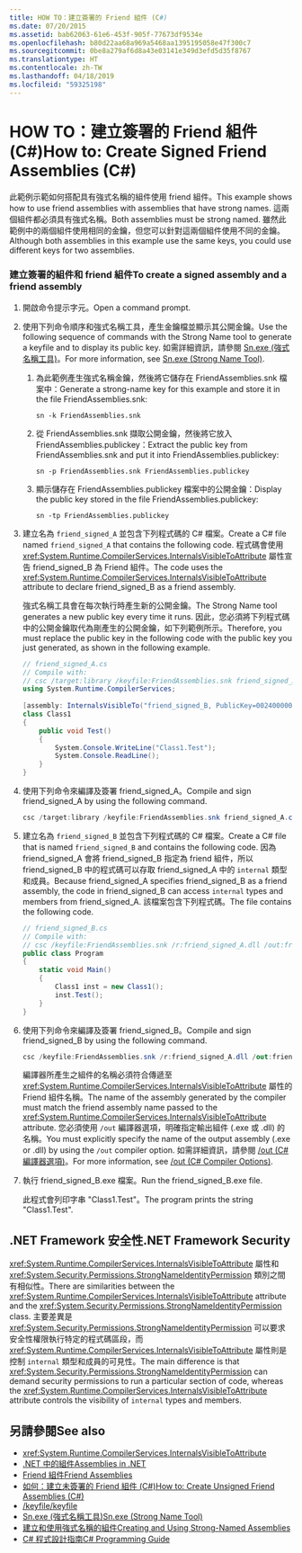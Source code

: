 ```yaml
---
title: HOW TO：建立簽署的 Friend 組件 (C#)
ms.date: 07/20/2015
ms.assetid: bab62063-61e6-453f-905f-77673df9534e
ms.openlocfilehash: b80d22aa68a969a5468aa1395195058e47f300c7
ms.sourcegitcommit: 0be8a279af6d8a43e03141e349d3efd5d35f8767
ms.translationtype: HT
ms.contentlocale: zh-TW
ms.lasthandoff: 04/18/2019
ms.locfileid: "59325198"
---
```

# <a name="how-to-create-signed-friend-assemblies-c"></a><span data-ttu-id="45f03-102">HOW TO：建立簽署的 Friend 組件 (C#)</span><span class="sxs-lookup"><span data-stu-id="45f03-102">How to: Create Signed Friend Assemblies (C#)</span></span>
<span data-ttu-id="45f03-103">此範例示範如何搭配具有強式名稱的組件使用 friend 組件。</span><span class="sxs-lookup"><span data-stu-id="45f03-103">This example shows how to use friend assemblies with assemblies that have strong names.</span></span> <span data-ttu-id="45f03-104">這兩個組件都必須具有強式名稱。</span><span class="sxs-lookup"><span data-stu-id="45f03-104">Both assemblies must be strong named.</span></span> <span data-ttu-id="45f03-105">雖然此範例中的兩個組件使用相同的金鑰，但您可以針對這兩個組件使用不同的金鑰。</span><span class="sxs-lookup"><span data-stu-id="45f03-105">Although both assemblies in this example use the same keys, you could use different keys for two assemblies.</span></span>  
  
### <a name="to-create-a-signed-assembly-and-a-friend-assembly"></a><span data-ttu-id="45f03-106">建立簽署的組件和 friend 組件</span><span class="sxs-lookup"><span data-stu-id="45f03-106">To create a signed assembly and a friend assembly</span></span>  
  
1. <span data-ttu-id="45f03-107">開啟命令提示字元。</span><span class="sxs-lookup"><span data-stu-id="45f03-107">Open a command prompt.</span></span>  
  
2. <span data-ttu-id="45f03-108">使用下列命令順序和強式名稱工具，產生金鑰檔並顯示其公開金鑰。</span><span class="sxs-lookup"><span data-stu-id="45f03-108">Use the following sequence of commands with the Strong Name tool to generate a keyfile and to display its public key.</span></span> <span data-ttu-id="45f03-109">如需詳細資訊，請參閱 [Sn.exe (強式名稱工具)](../../../../framework/tools/sn-exe-strong-name-tool.md)。</span><span class="sxs-lookup"><span data-stu-id="45f03-109">For more information, see [Sn.exe (Strong Name Tool)](../../../../framework/tools/sn-exe-strong-name-tool.md).</span></span>  
  
    1.  <span data-ttu-id="45f03-110">為此範例產生強式名稱金鑰，然後將它儲存在 FriendAssemblies.snk 檔案中：</span><span class="sxs-lookup"><span data-stu-id="45f03-110">Generate a strong-name key for this example and store it in the file FriendAssemblies.snk:</span></span>  
  
         `sn -k FriendAssemblies.snk`  
  
    2.  <span data-ttu-id="45f03-111">從 FriendAssemblies.snk 擷取公開金鑰，然後將它放入 FriendAssemblies.publickey：</span><span class="sxs-lookup"><span data-stu-id="45f03-111">Extract the public key from FriendAssemblies.snk and put it into FriendAssemblies.publickey:</span></span>  
  
         `sn -p FriendAssemblies.snk FriendAssemblies.publickey`  
  
    3.  <span data-ttu-id="45f03-112">顯示儲存在 FriendAssemblies.publickey 檔案中的公開金鑰：</span><span class="sxs-lookup"><span data-stu-id="45f03-112">Display the public key stored in the file FriendAssemblies.publickey:</span></span>  
  
         `sn -tp FriendAssemblies.publickey`  
  
3. <span data-ttu-id="45f03-113">建立名為 `friend_signed_A` 並包含下列程式碼的 C# 檔案。</span><span class="sxs-lookup"><span data-stu-id="45f03-113">Create a C# file named `friend_signed_A` that contains the following code.</span></span> <span data-ttu-id="45f03-114">程式碼會使用 <xref:System.Runtime.CompilerServices.InternalsVisibleToAttribute> 屬性宣告 friend_signed_B 為 Friend 組件。</span><span class="sxs-lookup"><span data-stu-id="45f03-114">The code uses the <xref:System.Runtime.CompilerServices.InternalsVisibleToAttribute> attribute to declare friend_signed_B as a friend assembly.</span></span>  
  
     <span data-ttu-id="45f03-115">強式名稱工具會在每次執行時產生新的公開金鑰。</span><span class="sxs-lookup"><span data-stu-id="45f03-115">The Strong Name tool generates a new public key every time it runs.</span></span> <span data-ttu-id="45f03-116">因此，您必須將下列程式碼中的公開金鑰取代為剛產生的公開金鑰，如下列範例所示。</span><span class="sxs-lookup"><span data-stu-id="45f03-116">Therefore, you must replace the public key in the following code with the public key you just generated, as shown in the following example.</span></span>  
  
    ```csharp  
    // friend_signed_A.cs  
    // Compile with:   
    // csc /target:library /keyfile:FriendAssemblies.snk friend_signed_A.cs  
    using System.Runtime.CompilerServices;  
  
    [assembly: InternalsVisibleTo("friend_signed_B, PublicKey=0024000004800000940000000602000000240000525341310004000001000100e3aedce99b7e10823920206f8e46cd5558b4ec7345bd1a5b201ffe71660625dcb8f9a08687d881c8f65a0dcf042f81475d2e88f3e3e273c8311ee40f952db306c02fbfc5d8bc6ee1e924e6ec8fe8c01932e0648a0d3e5695134af3bb7fab370d3012d083fa6b83179dd3d031053f72fc1f7da8459140b0af5afc4d2804deccb6")]  
    class Class1  
    {  
        public void Test()  
        {  
            System.Console.WriteLine("Class1.Test");  
            System.Console.ReadLine();  
        }  
    }  
    ```  
  
4. <span data-ttu-id="45f03-117">使用下列命令來編譯及簽署 friend_signed_A。</span><span class="sxs-lookup"><span data-stu-id="45f03-117">Compile and sign friend_signed_A by using the following command.</span></span>  
  
    ```csharp  
    csc /target:library /keyfile:FriendAssemblies.snk friend_signed_A.cs  
    ```  
  
5. <span data-ttu-id="45f03-118">建立名為 `friend_signed_B` 並包含下列程式碼的 C# 檔案。</span><span class="sxs-lookup"><span data-stu-id="45f03-118">Create a C# file that is named `friend_signed_B` and contains the following code.</span></span> <span data-ttu-id="45f03-119">因為 friend_signed_A 會將 friend_signed_B 指定為 friend 組件，所以 friend_signed_B 中的程式碼可以存取 friend_signed_A 中的 `internal` 類型和成員。</span><span class="sxs-lookup"><span data-stu-id="45f03-119">Because friend_signed_A specifies friend_signed_B as a friend assembly, the code in friend_signed_B can access `internal` types and members from friend_signed_A.</span></span> <span data-ttu-id="45f03-120">該檔案包含下列程式碼。</span><span class="sxs-lookup"><span data-stu-id="45f03-120">The file contains the following code.</span></span>  
  
    ```csharp  
    // friend_signed_B.cs  
    // Compile with:   
    // csc /keyfile:FriendAssemblies.snk /r:friend_signed_A.dll /out:friend_signed_B.exe friend_signed_B.cs  
    public class Program  
    {  
        static void Main()  
        {  
            Class1 inst = new Class1();  
            inst.Test();  
        }  
    }  
    ```  
  
6. <span data-ttu-id="45f03-121">使用下列命令來編譯及簽署 friend_signed_B。</span><span class="sxs-lookup"><span data-stu-id="45f03-121">Compile and sign friend_signed_B by using the following command.</span></span>  
  
    ```csharp  
    csc /keyfile:FriendAssemblies.snk /r:friend_signed_A.dll /out:friend_signed_B.exe friend_signed_B.cs  
    ```  
  
     <span data-ttu-id="45f03-122">編譯器所產生之組件的名稱必須符合傳遞至 <xref:System.Runtime.CompilerServices.InternalsVisibleToAttribute> 屬性的 Friend 組件名稱。</span><span class="sxs-lookup"><span data-stu-id="45f03-122">The name of the assembly generated by the compiler must match the friend assembly name passed to the <xref:System.Runtime.CompilerServices.InternalsVisibleToAttribute> attribute.</span></span> <span data-ttu-id="45f03-123">您必須使用 `/out` 編譯器選項，明確指定輸出組件 (.exe 或 .dll) 的名稱。</span><span class="sxs-lookup"><span data-stu-id="45f03-123">You must explicitly specify the name of the output assembly (.exe or .dll) by using the `/out` compiler option.</span></span>  <span data-ttu-id="45f03-124">如需詳細資訊，請參閱 [/out (C# 編譯器選項)](../../../../csharp/language-reference/compiler-options/out-compiler-option.md)。</span><span class="sxs-lookup"><span data-stu-id="45f03-124">For more information, see [/out (C# Compiler Options)](../../../../csharp/language-reference/compiler-options/out-compiler-option.md).</span></span>  
  
7. <span data-ttu-id="45f03-125">執行 friend_signed_B.exe 檔案。</span><span class="sxs-lookup"><span data-stu-id="45f03-125">Run the friend_signed_B.exe file.</span></span>  
  
     <span data-ttu-id="45f03-126">此程式會列印字串 "Class1.Test"。</span><span class="sxs-lookup"><span data-stu-id="45f03-126">The program prints the string "Class1.Test".</span></span>  
  
## <a name="net-framework-security"></a><span data-ttu-id="45f03-127">.NET Framework 安全性</span><span class="sxs-lookup"><span data-stu-id="45f03-127">.NET Framework Security</span></span>  
 <span data-ttu-id="45f03-128"><xref:System.Runtime.CompilerServices.InternalsVisibleToAttribute> 屬性和 <xref:System.Security.Permissions.StrongNameIdentityPermission> 類別之間有相似性。</span><span class="sxs-lookup"><span data-stu-id="45f03-128">There are similarities between the <xref:System.Runtime.CompilerServices.InternalsVisibleToAttribute> attribute and the <xref:System.Security.Permissions.StrongNameIdentityPermission> class.</span></span> <span data-ttu-id="45f03-129">主要差異是 <xref:System.Security.Permissions.StrongNameIdentityPermission> 可以要求安全性權限執行特定的程式碼區段，而 <xref:System.Runtime.CompilerServices.InternalsVisibleToAttribute> 屬性則是控制 `internal` 類型和成員的可見性。</span><span class="sxs-lookup"><span data-stu-id="45f03-129">The main difference is that <xref:System.Security.Permissions.StrongNameIdentityPermission> can demand security permissions to run a particular section of code, whereas the <xref:System.Runtime.CompilerServices.InternalsVisibleToAttribute> attribute controls the visibility of `internal` types and members.</span></span>  
  
## <a name="see-also"></a><span data-ttu-id="45f03-130">另請參閱</span><span class="sxs-lookup"><span data-stu-id="45f03-130">See also</span></span>

- <xref:System.Runtime.CompilerServices.InternalsVisibleToAttribute>
- [<span data-ttu-id="45f03-131">.NET 中的組件</span><span class="sxs-lookup"><span data-stu-id="45f03-131">Assemblies in .NET</span></span>](../../../../standard/assembly/index.md)
- [<span data-ttu-id="45f03-132">Friend 組件</span><span class="sxs-lookup"><span data-stu-id="45f03-132">Friend Assemblies</span></span>](../../../../standard/assembly/friend-assemblies.md)
- [<span data-ttu-id="45f03-133">如何：建立未簽署的 Friend 組件 (C#)</span><span class="sxs-lookup"><span data-stu-id="45f03-133">How to: Create Unsigned Friend Assemblies (C#)</span></span>](../../../../csharp/programming-guide/concepts/assemblies-gac/how-to-create-unsigned-friend-assemblies.md)
- [<span data-ttu-id="45f03-134">/keyfile</span><span class="sxs-lookup"><span data-stu-id="45f03-134">/keyfile</span></span>](../../../../csharp/language-reference/compiler-options/keyfile-compiler-option.md)
- [<span data-ttu-id="45f03-135">Sn.exe (強式名稱工具)</span><span class="sxs-lookup"><span data-stu-id="45f03-135">Sn.exe (Strong Name Tool)</span></span>](../../../../framework/tools/sn-exe-strong-name-tool.md)
- [<span data-ttu-id="45f03-136">建立和使用強式名稱的組件</span><span class="sxs-lookup"><span data-stu-id="45f03-136">Creating and Using Strong-Named Assemblies</span></span>](../../../../../docs/framework/app-domains/create-and-use-strong-named-assemblies.md)
- [<span data-ttu-id="45f03-137">C# 程式設計指南</span><span class="sxs-lookup"><span data-stu-id="45f03-137">C# Programming Guide</span></span>](../../../../csharp/programming-guide/index.md)
